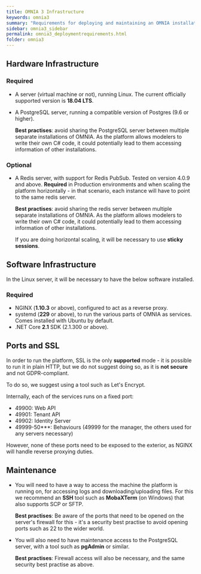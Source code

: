 ```yaml
---
title: OMNIA 3 Infrastructure
keywords: omnia3
summary: "Requirements for deploying and maintaining an OMNIA installation"
sidebar: omnia3_sidebar
permalink: omnia3_deploymentrequirements.html
folder: omnia3
---
```


## Hardware Infrastructure
### Required
- A server (virtual machine or not), running Linux. The current officially supported version is **18.04 LTS**.
- A PostgreSQL server, running a compatible version of Postgres (9.6 or higher).

    **Best practises**: avoid sharing the PostgreSQL server between multiple separate installations of OMNIA. As the platform allows modelers to write their own C# code, it could potentially lead to them accessing information of other installations.

### Optional
- A Redis server, with support for Redis PubSub. Tested on version 4.0.9 and above. **Required** in Production environments and when scaling the platform horizontally - in that scenario, each instance will have to point to the same redis server.

    **Best practises**: avoid sharing the redis server between multiple separate installations of OMNIA. As the platform allows modelers to write their own C# code, it could potentially lead to them accessing information of other installations.

    If you are doing horizontal scaling, it will be necessary to use **sticky sessions**.

## Software Infrastructure
In the Linux server, it will be necessary to have the below software installed.

### Required
- NGINX (**1.10.3** or above), configured to act as a reverse proxy.
- systemd (**229** or above), to run the various parts of OMNIA as services. Comes installed with Ubuntu by default.
- .NET Core **2.1** SDK (2.1.300 or above).

## Ports and SSL
In order to run the platform, SSL is the only **supported** mode - it is possible to run it in plain HTTP, but we do not suggest doing so, as it is **not secure** and not GDPR-compliant.

To do so, we suggest using a tool such as Let's Encrypt.

Internally, each of the services runs on a fixed port:

- 49900: Web API
- 49901: Tenant API
- 49902: Identity Server
- 49999-50***: Behaviours (49999 for the manager, the others used for any servers necessary)

However, none of these ports need to be exposed to the exterior, as NGINX will handle reverse proxying duties.

## Maintenance
- You will need to have a way to access the machine the platform is running on, for accessing logs and downloading/uploading files. For this we recommend an **SSH** tool such as **MobaXTerm** (on Windows) that also supports SCP or SFTP. 

    **Best practises**: Be aware of the ports that need to be opened on the server's firewall for this - it's a security best practise to avoid opening ports such as 22 to the wider world.

- You will also need to have maintenance access to the PostgreSQL server, with a tool such as **pgAdmin** or similar. 

    **Best practises**: Firewall access will also be necessary, and the same security best practise as above.
